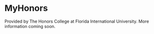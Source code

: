 MyHonors
========

Provided by The Honors College at Florida International University. More information coming soon.